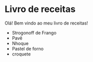 # Livro de receitas

Olá! Bem vindo ao meu livro de receitas!

- Strogonoff de Frango
- Pavê
- Nhoque
- Pastel de forno
- croquete
